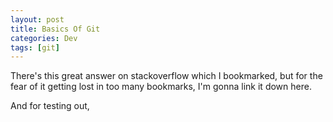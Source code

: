 ```yaml
---
layout: post
title: Basics Of Git
categories: Dev
tags: [git]
---
```


There's this great answer on stackoverflow which I bookmarked, but for the fear of it getting lost in too many bookmarks, I'm gonna link it down here.

[](http://stackoverflow.com/questions/3329943/git-branch-fork-fetch-merge-rebase-and-clone-what-are-the-differences/9204499#9204499)

And for testing out,
[](https://try.github.io/levels/1/challenges/1)
